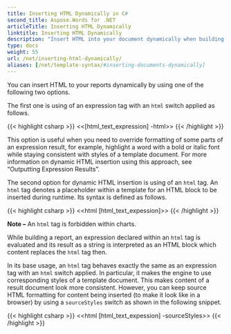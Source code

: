 ```yaml
---
title: Inserting HTML Dynamically in C#
second_title: Aspose.Words for .NET
articleTitle: Inserting HTML Dynamically
linktitle: Inserting HTML Dynamically
description: "Insert HTML into your document dynamically when building a report using C#."
type: docs
weight: 55
url: /net/inserting-html-dynamically/
aliases: [/net/template-syntax/#inserting-documents-dynamically]
---
```


You can insert HTML to your reports dynamically by using one of the following two options.

The first one is using of an expression tag with an `html` switch applied as follows.

{{< highlight csharp >}}
<<[html_text_expression] -html>>
{{< /highlight >}}

This option is useful when you need to override formatting of some parts of an expression result, for example, highlight a word with a bold or italic font while staying consistent with styles of a template document. For more information on dynamic HTML insertion using this approach, see “Outputting Expression Results”.

The second option for dynamic HTML insertion is using of an `html` tag. An `html` tag denotes a placeholder within a template for an HTML block to be inserted during runtime. Its syntax is defined as follows.

{{< highlight csharp >}}
<<html [html_text_expession]>>
{{< /highlight >}}

**Note –** An `html` tag is forbidden within charts.

While building a report, an expression declared within an `html` tag is evaluated and its result as a string is interpreted as an HTML block which content replaces the `html` tag then.

In its base usage, an `html` tag behaves exactly the same as an expression tag with an `html` switch applied. In particular, it makes the engine to use corresponding styles of a template document. This makes content of a result document look more consistent. However, you can keep source HTML formatting for content being inserted (to make it look like in a browser) by using a `sourceStyles` switch as shown in the following snippet.

{{< highlight csharp >}}
<<html [html_text_expession] -sourceStyles>>
{{< /highlight >}}